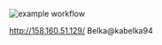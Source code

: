 ![example workflow](https://github.com/Kabelka-belka/foodgram-project-react/actions/workflows/foodgram_main.yml/badge.svg)

http://158.160.51.129/
Belka@kabelka94